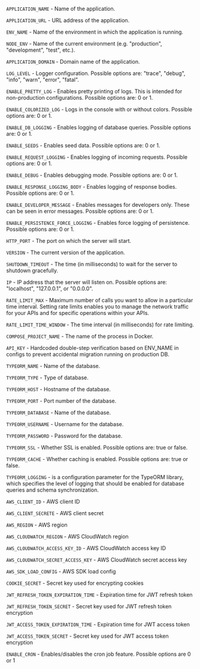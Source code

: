 `APPLICATION_NAME` - Name of the application.

`APPLICATION_URL` - URL address of the application.

`ENV_NAME` - Name of the environment in which the application is running.

`NODE_ENV` - Name of the current environment (e.g. "production", "development", "test", etc.).

`APPLICATION_DOMAIN` - Domain name of the application.

`LOG_LEVEL` - Logger configuration. Possible options are: "trace", "debug", "info", "warn", "error", "fatal".

`ENABLE_PRETTY_LOG` - Enables pretty printing of logs. This is intended for non-production configurations. Possible options are: 0 or 1.

`ENABLE_COLORIZED_LOG` - Logs in the console with or without colors. Possible options are: 0 or 1.

`ENABLE_DB_LOGGING` - Enables logging of database queries. Possible options are: 0 or 1.

`ENABLE_SEEDS` - Enables seed data. Possible options are: 0 or 1.

`ENABLE_REQUEST_LOGGING` - Enables logging of incoming requests. Possible options are: 0 or 1.

`ENABLE_DEBUG` - Enables debugging mode. Possible options are: 0 or 1.

`ENABLE_RESPONSE_LOGGING_BODY` - Enables logging of response bodies. Possible options are: 0 or 1.

`ENABLE_DEVELOPER_MESSAGE` - Enables messages for developers only. These can be seen in error messages. Possible options are: 0 or 1.

`ENABLE_PERSISTENCE_FORCE_LOGGING` - Enables force logging of persistence. Possible options are: 0 or 1.

`HTTP_PORT` - The port on which the server will start.

`VERSION` - The current version of the application.

`SHUTDOWN_TIMEOUT` - The time (in milliseconds) to wait for the server to shutdown gracefully.

`IP` - IP address that the server will listen on. Possible options are: "localhost", "127.0.0.1", or "0.0.0.0".

`RATE_LIMIT_MAX` - Maximum number of calls you want to allow in a particular time interval. Setting rate limits enables you to manage the network traffic for your APIs and for specific operations within your APIs.

`RATE_LIMIT_TIME_WINDOW` - The time interval (in milliseconds) for rate limiting.

`COMPOSE_PROJECT_NAME` - The name of the process in Docker.

`API_KEY` - Hardcoded double-step verification based on ENV_NAME in configs to prevent accidental migration running on production DB.

`TYPEORM_NAME` - Name of the database.

`TYPEORM_TYPE` - Type of database.

`TYPEORM_HOST` - Hostname of the database.

`TYPEORM_PORT` - Port number of the database.

`TYPEORM_DATABASE` - Name of the database.

`TYPEORM_USERNAME` - Username for the database.

`TYPEORM_PASSWORD` - Password for the database.

`TYPEORM_SSL` - Whether SSL is enabled. Possible options are: true or false.

`TYPEORM_CACHE` - Whether caching is enabled. Possible options are: true or false.

`TYPEORM_LOGGING` -  is a configuration parameter for the TypeORM library, which specifies the level of logging that should be enabled for database queries and schema synchronization.

`AWS_CLIENT_ID` - AWS client ID

`AWS_CLIENT_SECRETE` - AWS client secret

`AWS_REGION` - AWS region

`AWS_CLOUDWATCH_REGION` - AWS CloudWatch region

`AWS_CLOUDWATCH_ACCESS_KEY_ID` - AWS CloudWatch access key ID

`AWS_CLOUDWATCH_SECRET_ACCESS_KEY` - AWS CloudWatch secret access key

`AWS_SDK_LOAD_CONFIG` - AWS SDK load config

`COOKIE_SECRET` - Secret key used for encrypting cookies

`JWT_REFRESH_TOKEN_EXPIRATION_TIME` - Expiration time for JWT refresh token

`JWT_REFRESH_TOKEN_SECRET` - Secret key used for JWT refresh token encryption

`JWT_ACCESS_TOKEN_EXPIRATION_TIME` - Expiration time for JWT access token

`JWT_ACCESS_TOKEN_SECRET` - Secret key used for JWT access token encryption

`ENABLE_CRON` - Enables/disables the cron job feature. Possible options are 0 or 1